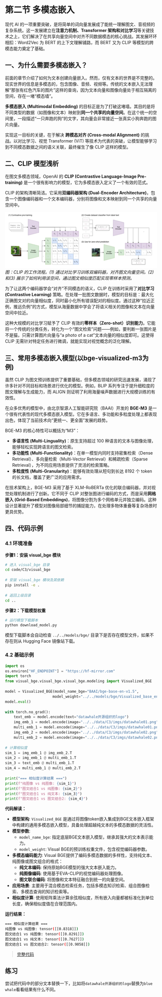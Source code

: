 # 第二节 多模态嵌入

现代 AI 的一项重要突破，是将简单的词向量发展成了能统一理解图文、音视频的复杂系统。这一发展建立在**注意力机制、Transformer 架构和对比学习**等关键技术之上，它们解决了在共享向量空间中对齐不同数据模态的核心挑战。其发展环环相扣：Word2Vec 为 BERT 的上下文理解铺路，而 BERT 又为 CLIP 等模型的跨模态能力奠定了基础。

## 一、为什么需要多模态嵌入？

前面的章节介绍了如何为文本创建向量嵌入。然而，仅有文本的世界是不完整的。现实世界的信息是多模态的，包含图像、音频、视频等。传统的文本嵌入无法理解“那张有红色汽车的图片”这样的查询，因为文本向量和图像向量处于相互隔离的空间，存在一堵“模态墙”。

**多模态嵌入 (Multimodal Embedding)** 的目标正是为了打破这堵墙。其目的是将不同类型的数据（如图像和文本）映射到**同一个共享的向量空间**。在这个统一的空间里，一段描述“一只奔跑的狗”的文字，其向量会非常接近一张真实小狗奔跑的图片向量。

实现这一目标的关键，在于解决 **跨模态对齐 (Cross-modal Alignment)** 的挑战。以对比学习、视觉 Transformer (ViT) 等技术为代表的突破，让模型能够学习到不同模态数据之间的语义关联，最终催生了像 CLIP 这样的模型。

## 二、CLIP 模型浅析

在图文多模态领域，OpenAI 的 **CLIP (Contrastive Language-Image Pre-training)** 是一个很有影响力的模型，它为多模态嵌入定义了一个有效的范式。

CLIP 的架构清晰简洁。它采用**双编码器架构 (Dual-Encoder Architecture)**，包含一个图像编码器和一个文本编码器，分别将图像和文本映射到同一个共享的向量空间中。

![CLIP Architecture](./images/3_2_1.webp)
*图：CLIP 的工作流程。(1) 通过对比学习训练双编码器，对齐图文向量空间。(2)和(3) 展示了如何利用该空间，通过图文相似度匹配实现零样本预测。*

为了让这两个编码器学会“对齐”不同模态的语义，CLIP 在训练时采用了**对比学习 (Contrastive Learning)** 策略。在处理一批图文数据时，模型的目标是：最大化正确图文对的向量相似度，同时最小化所有错误配对的相似度。通过这种“拉近正例，推远负例”的方式，模型从海量数据中学会了将语义相关的图像和文本在向量空间中拉近。

这种大规模的对比学习赋予了 CLIP 有效的**零样本（Zero-shot）识别能力**。它能将一个传统的分类任务，转化为一个“图文检索”问题——例如，要判断一张图片是不是猫，只需计算图片向量与“a photo of a cat”文本向量的相似度即可。这使得 CLIP 无需针对特定任务进行微调，就能实现对视觉概念的泛化理解。

## 三、常用多模态嵌入模型(以bge-visualized-m3为例)

虽然 CLIP 为图文预训练提供了重要基础，但多模态领域的研究迅速发展，涌现了许多针对不同目标和场景进行优化的模型。例如，BLIP 系列专注于提升细粒度的图文理解与生成能力，而 ALIGN 则证明了利用海量噪声数据进行大规模训练的有效性。

在众多优秀的模型中，由北京智源人工智能研究院（BAAI）开发的 **BGE-M3** 是一个很有代表性的现代多模态嵌入模型。它在多语言、多功能和多粒度处理上都表现出色，体现了当前技术向“更统一、更全面”发展的趋势。

BGE-M3 的核心特性可以概括为“M3”：
- **多语言性 (Multi-Linguality)**：原生支持超过 100 种语言的文本与图像处理，能够轻松实现跨语言的图文检索。
- **多功能性 (Multi-Functionality)**：在单一模型内同时支持密集检索（Dense Retrieval）、多向量检索（Multi-Vector Retrieval）和稀疏检索（Sparse Retrieval），为不同应用场景提供了灵活的检索策略。
- **多粒度性 (Multi-Granularity)**：能够有效处理从短句到长达 8192 个 token 的长文档，覆盖了更广泛的应用需求。

在技术架构上，BGE-M3 采用了基于 XLM-RoBERTa 优化的联合编码器，并对视觉处理机制进行了创新。它不同于 CLIP 对整张图进行编码的方式，而是采用**网格嵌入 (Grid-Based Embeddings)**，将图像分割为多个网格单元并独立编码。这种设计显著提升了模型对图像局部细节的捕捉能力，在处理多物体重叠等复杂场景时更具优势。

## 四、代码示例

### 4.1 环境准备

**步骤1：安装 visual_bge 模块**

```bash
# 进入 visual_bge 目录
cd code/C3/visual_bge

# 安装 visual_bge 模块及其依赖
pip install -e .

# 返回上级目录
cd ..
```

**步骤2：下载模型权重**

```bash
# 运行模型下载脚本
python download_model.py
```

模型下载脚本会自动检查 `../../models/bge/` 目录下是否存在模型文件，如果不存在则从 Hugging Face 镜像站下载。

### 4.2 基础示例

```python
import os
os.environ["HF_ENDPOINT"] = "https://hf-mirror.com"
import torch
from visual_bge.visual_bge.visual_bge.modeling import Visualized_BGE

model = Visualized_BGE(model_name_bge="BAAI/bge-base-en-v1.5",
                      model_weight="../../models/bge/Visualized_base_en_v1.5.pth")
model.eval()

with torch.no_grad():
    text_emb = model.encode(text="datawhale开源组织的logo")
    img_emb_1 = model.encode(image="../../data/C3/imgs/datawhale01.png")
    multi_emb_1 = model.encode(image="../../data/C3/imgs/datawhale01.png", text="datawhale开源组织的logo")
    img_emb_2 = model.encode(image="../../data/C3/imgs/datawhale02.png")
    multi_emb_2 = model.encode(image="../../data/C3/imgs/datawhale02.png", text="datawhale开源组织的logo")

# 计算相似度
sim_1 = img_emb_1 @ img_emb_2.T
sim_2 = img_emb_1 @ multi_emb_1.T
sim_3 = text_emb @ multi_emb_1.T
sim_4 = multi_emb_1 @ multi_emb_2.T

print("=== 相似度计算结果 ===")
print(f"纯图像 vs 纯图像: {sim_1}")
print(f"图文结合1 vs 纯图像: {sim_2}")
print(f"图文结合1 vs 纯文本: {sim_3}")
print(f"图文结合1 vs 图文结合2: {sim_4}")
```

**代码解读：**

- **模型架构**: `Visualized_BGE` 是通过将图像token嵌入集成到BGE文本嵌入框架中构建的通用多模态嵌入模型，具备处理超越纯文本的多模态数据的灵活性。
- **模型参数**:
  - `model_name_bge`: 指定底层BGE文本嵌入模型，继承其强大的文本表示能力。
  - `model_weight`: Visual BGE的预训练权重文件，包含视觉编码器参数。
- **多模态编码能力**: Visual BGE提供了编码多模态数据的多样性，支持纯文本、纯图像或图文组合的格式：
  - **纯文本编码**: 保持原始BGE模型的强大文本嵌入能力。
  - **纯图像编码**: 使用基于EVA-CLIP的视觉编码器处理图像。
  - **图文联合编码**: 将图像和文本特征融合到统一的向量空间。
- **应用场景**: 主要用于混合模态检索任务，包括多模态知识检索、组合图像检索、多模态查询的知识检索等。
- **相似度计算**: 使用矩阵乘法计算余弦相似度，所有嵌入向量都被标准化到单位长度，确保相似度值在合理范围内。

**运行结果：**

```bash
=== 相似度计算结果 ===
纯图像 vs 纯图像: tensor([[0.8318]])
图文结合1 vs 纯图像: tensor([[0.8291]])
图文结合1 vs 纯文本: tensor([[0.7627]])
图文结合1 vs 图文结合2: tensor([[0.9058]])
```

> [完整代码](https://github.com/datawhalechina/all-in-rag/blob/main/code/C3/01_bge_visualized.py)

## 练习

尝试把代码中的部分文本替换一下，比如将`datawhale开源组织的logo`替换为`blue whale`看看结果有什么不同。